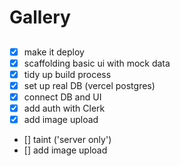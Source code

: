 # Gallery

##

- [x] make it deploy
- [x] scaffolding basic ui with mock data
- [x] tidy up build process
- [x] set up real DB (vercel postgres)
- [x] connect DB and UI
- [x] add auth with Clerk
- [x] add image upload
- [] taint ('server only')
- [] add image upload
